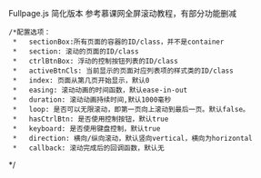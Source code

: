 Fullpage.js 简化版本
参考慕课网全屏滚动教程，有部分功能删减

	/*配置选项：
     *   sectionBox:所有页面的容器的ID/class，并不是container
     *   section: 滚动的页面的ID/class
     *   ctrlBtnBox: 浮动的控制按钮列表的ID/class
     *   activeBtnCls: 当前显示的页面对应列表项的样式类的ID/class
     *   index: 页面从第几页开始显示，默认0
     *   easing: 滚动动画的时间函数，默认ease-in-out
     *   duration: 滚动动画持续时间,默认1000毫秒
     *   loop: 是否可以无限滚动，即第一页向上滚动到最后一页。默认false。
     *   hasCtrlBtn: 是否使用控制按钮，默认true
     *   keyboard: 是否使用键盘控制，默认true
     *   direction: 横向/纵向滚动，默认竖向vertical，横向为horizontal
     *   callback: 滚动完成后的回调函数，默认无
  */
